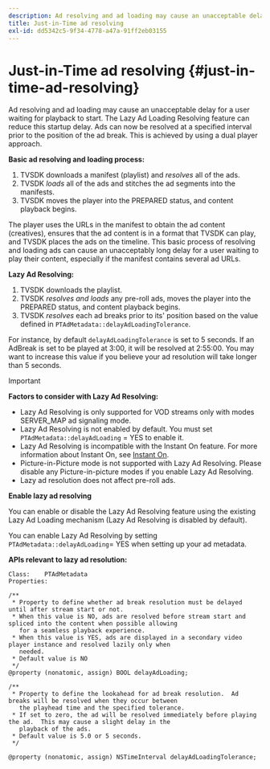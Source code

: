 ```yaml
---
description: Ad resolving and ad loading may cause an unacceptable delay for a user waiting for playback to start. The Lazy Ad Loading Resolving feature can reduce this startup delay. Ads can now be resolved at a specified interval prior to the position of the ad break. This is achieved by using a dual player approach.
title: Just-in-Time ad resolving
exl-id: dd5342c5-9f34-4778-a47a-91ff2eb03155
---
```

# Just-in-Time ad resolving {#just-in-time-ad-resolving}

Ad resolving and ad loading may cause an unacceptable delay for a user waiting for playback to start. The Lazy Ad Loading Resolving feature can reduce this startup delay. Ads can now be resolved at a specified interval prior to the position of the ad break. This is achieved by using a dual player approach.

**Basic ad resolving and loading process:**

  1. TVSDK downloads a manifest (playlist) and *resolves* all of the ads. 
  1. TVSDK *loads* all of the ads and stitches the ad segments into the manifests. 
  1. TVSDK moves the player into the PREPARED status, and content playback begins.

The player uses the URLs in the manifest to obtain the ad content (creatives), ensures that the ad content is in a format that TVSDK can play, and TVSDK places the ads on the timeline. This basic process of resolving and loading ads can cause an unacceptably long delay for a user waiting to play their content, especially if the manifest contains several ad URLs. 

**Lazy Ad Resolving:**

  1. TVSDK downloads the playlist. 
  1. TVSDK *resolves and loads* any pre-roll ads, moves the player into the PREPARED status, and content playback begins. 
  1. TVSDK *resolves* each ad breaks prior to its' position based on the value defined in `PTAdMetadata::delayAdLoadingTolerance`.

For instance, by default `delayAdLoadingTolerance` is set to 5 seconds. If an AdBreak is set to be played at 3:00, it will be resolved at 2:55:00. You may want to increase this value if you believe your ad resolution will take longer than 5 seconds.

>[!IMPORTANT]
>
>**Factors to consider with Lazy Ad Resolving:** 
>* Lazy Ad Resolving is only supported for VOD streams only with modes SERVER_MAP ad signaling mode. 
>* Lazy Ad Resolving is not enabled by default. You must set `PTAdMetadata::delayAdLoading` = YES to enable it. 
>* Lazy Ad Resolving is incompatible with the Instant On feature. For more information about Instant On, see [Instant On](../../tvsdk-3x-ios-prog/ios-3x-instant-on-ios.md). 
>* Picture-in-Picture mode is not supported with Lazy Ad Resolving. Please disable any Picture-in-picture modes if you enable Lazy Ad Resolving. 
>* Lazy ad resolution does not affect pre-roll ads. 
>
**Enable lazy ad resolving**

You can enable or disable the Lazy Ad Resolving feature using the existing Lazy Ad Loading mechanism (Lazy Ad Resolving is disabled by default).

You can enable Lazy Ad Resolving by setting `PTAdMetadata::delayAdLoading`= YES when setting up your ad metadata.

**APIs relevant to lazy ad resolution:**

```
Class:    PTAdMetadata 
Properties: 
  
/** 
 * Property to define whether ad break resolution must be delayed until after stream start or not. 
 * When this value is NO, ads are resolved before stream start and spliced into the content when possible allowing  
   for a seamless playback experience. 
 * When this value is YES, ads are displayed in a secondary video player instance and resolved lazily only when  
   needed. 
 * Default value is NO 
 */ 
@property (nonatomic, assign) BOOL delayAdLoading; 
  
/** 
 * Property to define the lookahead for ad break resolution.  Ad breaks will be resolved when they occur between  
   the playhead time and the specified tolerance. 
 * If set to zero, the ad will be resolved immediately before playing the ad.  This may cause a slight delay in the  
   playback of the ads. 
 * Default value is 5.0 or 5 seconds. 
 */ 
  
@property (nonatomic, assign) NSTimeInterval delayAdLoadingTolerance;
```
